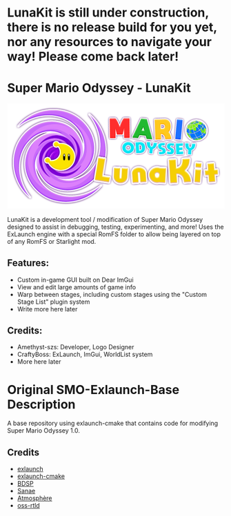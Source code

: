 # LunaKit is still under construction, there is no release build for you yet, nor any resources to navigate your way! Please come back later!

# Super Mario Odyssey - LunaKit
![Luna Kit Logo](assets/LunaKitText.png "Logo")

LunaKit is a development tool / modification of Super Mario Odyssey designed to assist in debugging, testing, experimenting, and more! Uses the ExLaunch engine with a special RomFS folder to allow being layered on top of any RomFS or Starlight mod.

## Features:
- Custom in-game GUI built on Dear ImGui
- View and edit large amounts of game info
- Warp between stages, including custom stages using the "Custom Stage List" plugin system
- Write more here later

## Credits:
- Amethyst-szs: Developer, Logo Designer
- CraftyBoss: ExLaunch, ImGui, WorldList system
- More here later


# Original SMO-Exlaunch-Base Description

A base repository using exlaunch-cmake that contains code for modifying Super Mario Odyssey 1.0.

## Credits

- [exlaunch](https://github.com/shadowninja108/exlaunch/)
- [exlaunch-cmake](https://github.com/EngineLessCC/exlaunch-cmake/)
- [BDSP](https://github.com/Martmists-GH/BDSP)
- [Sanae](https://github.com/Sanae6)
- [Atmosphère](https://github.com/Atmosphere-NX/Atmosphere)
- [oss-rtld](https://github.com/Thog/oss-rtld)
